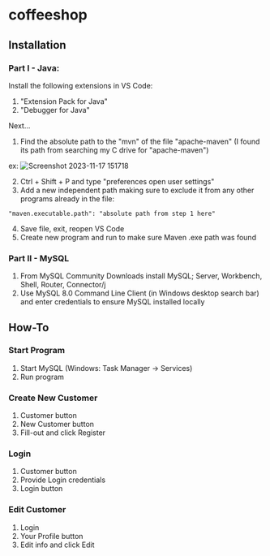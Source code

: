 # coffeeshop

## Installation
### Part I - Java:
Install the following extensions in VS Code:
1) "Extension Pack for Java"
2) "Debugger for Java"
   
Next...

1) Find the absolute path to the "mvn" of the file "apache-maven" (I found its path from searching my C drive for "apache-maven")
   
ex: ![Screenshot 2023-11-17 151718](https://github.com/lasttycoon2506/artdealer/assets/114425878/a0f39f21-7cf5-44e5-af86-02b39b67f309)


2) Ctrl + Shift + P and type "preferences open user settings"
3) Add a new independent path making sure to exclude it from any other programs already in the file:
```
"maven.executable.path": "absolute path from step 1 here"
```

4) Save file, exit, reopen VS Code
5) Create new program and run to make sure Maven .exe path was found

### Part II - MySQL
1) From MySQL Community Downloads install MySQL; Server, Workbench, Shell, Router, Connector/j
2) Use MySQL 8.0 Command Line Client (in Windows desktop search bar) and enter credentials to ensure MySQL installed locally

## How-To
### Start Program
1) Start MySQL (Windows: Task Manager -> Services)
2) Run program

### Create New Customer
1) Customer button
2) New Customer button
3) Fill-out and click Register

### Login 
1) Customer button
2) Provide Login credentials
3) Login button

### Edit Customer
1) Login
2) Your Profile button
3) Edit info and click Edit 







